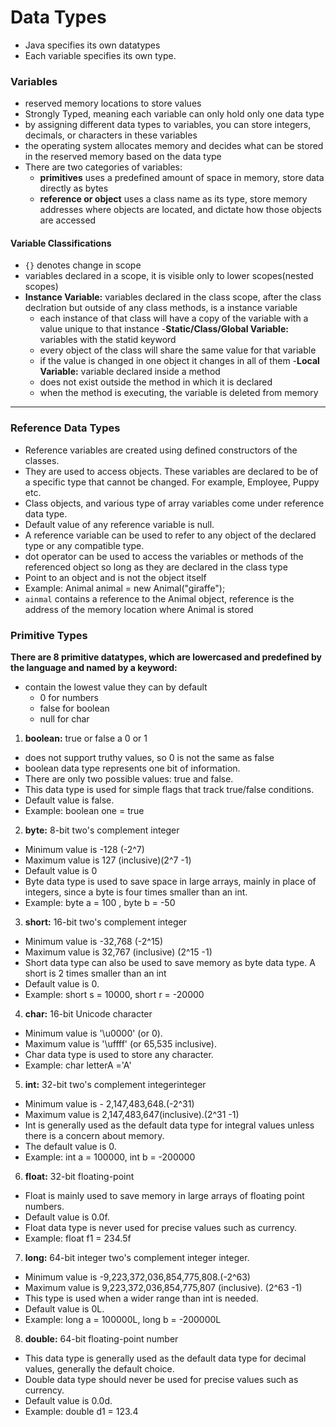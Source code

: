 # Data Types
- Java specifies its own datatypes
- Each variable specifies its own type.

### Variables
- reserved memory locations to store values
- Strongly Typed, meaning each variable can only hold only one data type
- by assigning different data types to variables, you can store integers, decimals, or characters in these variables
- the operating system allocates memory and decides what can be stored in the reserved memory based on the data type
- There are two categories of variables:
  - **primitives** uses a predefined amount of space in memory, store data directly as bytes
  - **reference or object** uses a class name as its type, store memory addresses where objects are located, and dictate how those objects are accessed
#### Variable Classifications
- `{}` denotes change in scope
- variables declared in a scope, it is visible only to lower scopes(nested scopes)
- **Instance Variable:** variables declared in the class scope, after the class declration but outside of any class methods, is a instance variable
  - each instance of that class will have a copy of the variable with a value unique to that instance
-**Static/Class/Global Variable:** variables with the statid keyword
  - every object of the class will share the same value for that variable
  - if the value is changed in one object it changes in all of them
-**Local Variable:** variable declared inside a method
  - does not exist outside the method in which it is declared
  - when the method is executing, the variable is deleted from memory
____________________________________

### Reference Data Types
- Reference variables are created using defined constructors of the classes. 
- They are used to access objects. These variables are declared to be of a specific type that cannot be changed. For example, Employee, Puppy etc.
- Class objects, and various type of array variables come under reference data type.
- Default value of any reference variable is null.
- A reference variable can be used to refer to any object of the declared type or any compatible type.
- dot operator can be used to access the variables or methods of the referenced object so long as they are declared in the class type
- Point to an object and is not the object itself
- Example: Animal animal = new Animal("giraffe");
- `ainmal` contains a reference to the Animal object, reference is the address of the memory location where Animal is stored

### Primitive Types
**There are 8 primitive datatypes, which are lowercased and predefined by the language and named by a keyword:**
- contain the lowest value they can by default
  - 0 for numbers
  - false for boolean
  - null for char
1. **boolean:** true or false a 0 or 1
  - does not support truthy values, so 0 is not the same as false
  - boolean data type represents one bit of information.
  - There are only two possible values: true and false.
  - This data type is used for simple flags that track true/false conditions.
  - Default value is false.
  - Example: boolean one = true

2. **byte:** 8-bit two's complement integer
  - Minimum value is -128 (-2^7)
  - Maximum value is 127 (inclusive)(2^7 -1)
  - Default value is 0
  - Byte data type is used to save space in large arrays, mainly in place of integers, since a byte is four times smaller than an int.
  - Example: byte a = 100 , byte b = -50
  
3. **short:** 16-bit two's complement integer
  - Minimum value is -32,768 (-2^15)
  - Maximum value is 32,767 (inclusive) (2^15 -1)
  - Short data type can also be used to save memory as byte data type. A short is 2 times smaller than an int
  - Default value is 0.
  - Example: short s = 10000, short r = -20000
  
4. **char:** 16-bit Unicode character
  - Minimum value is '\u0000' (or 0).
  - Maximum value is '\uffff' (or 65,535 inclusive).
  - Char data type is used to store any character.
  - Example: char letterA ='A'
  
5. **int:** 32-bit two's complement integerinteger
  - Minimum value is - 2,147,483,648.(-2^31)
  - Maximum value is 2,147,483,647(inclusive).(2^31 -1)
  - Int is generally used as the default data type for integral values unless there is a concern about memory.
  - The default value is 0.
  - Example: int a = 100000, int b = -200000
  
6. **float:** 32-bit floating-point 
  - Float is mainly used to save memory in large arrays of floating point numbers.
  - Default value is 0.0f.
  - Float data type is never used for precise values such as currency.
  - Example: float f1 = 234.5f
  
7. **long:** 64-bit integer two's complement integer integer.
  - Minimum value is -9,223,372,036,854,775,808.(-2^63)
  - Maximum value is 9,223,372,036,854,775,807 (inclusive). (2^63 -1)
  - This type is used when a wider range than int is needed.
  - Default value is 0L.
  - Example: long a = 100000L, long b = -200000L
  
8. **double:** 64-bit floating-point number
  - This data type is generally used as the default data type for decimal values, generally the default choice.
  - Double data type should never be used for precise values such as currency.
  - Default value is 0.0d.
  - Example: double d1 = 123.4
